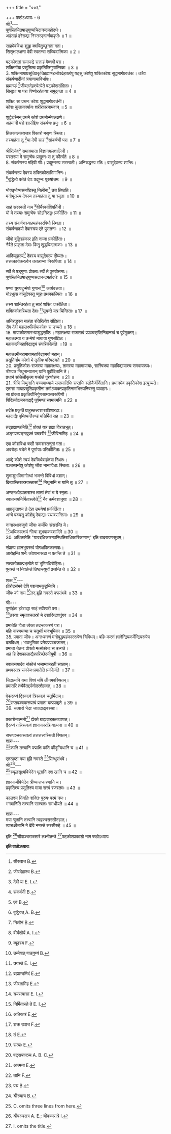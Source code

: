 +++
title = "००६"

+++
षष्ठोऽध्यायः - 6  
श्रीः[^1]---  
पूर्णस्तिमितषाड्‌गुण्यचिदानन्दमहोदधेः।  
अहंताहं हरेराद्या निस्तरङ्गार्णवाकृतेः ॥ 1 ॥  


[^1]: श्रीरुवाच B. 
  
साहमेवंविधा शुद्धा क्वचिदुच्छूनतां गता।  
सिसृक्षालक्षणा देवी स्वतन्त्रा सच्चिदात्मिका ॥ 2 ॥  

षट्‌कोशतां समापद्ये सत्ताहं वैष्णवी परा।  
शक्तिर्माया प्रसूतिश्च प्रकृतिस्रिगुणात्मिका ॥ 3 ॥  
3. शक्तिमायाप्रसूतिप्रकृतिब्रह्माण्डजीवदेहाख्येषु षट्‌सु कोशेषु शक्तिकोशः सुद्धमार्गप्रवर्तकः। तत्रैव संकर्षणादीनां त्रयाणामाविर्भावः।  
ब्रह्माण्डं [^2]जीवलदेहश्चेत्येते षट्‌कोशसंज्ञिताः।  
सिसृक्षा या परा विष्णोरहंतायाः समुद्गता ॥ 4 ॥  


[^2]: जीवदेहाश्च B. 
  
शक्तिः सा प्रथमः कोशः शुद्धमार्गप्रवर्तनी।  
कोशः कुलायपर्यायः शरीरापरनामवान् ॥ 5 ॥  

शुद्धेऽस्मिन् प्रथमे कोशे प्रथमोन्मेषलक्षणे।  
अहंमानी परो ह्यासीद्देवः संकर्षणः प्रभुः ॥ 6 ॥  

तिलकालकवत्तत्र विकारो मसृणः स्थितः।  
तस्याहंता तु [^3]या देवी साहं [^4]सांकर्षणी परा ॥ 7 ॥  


[^3]: देवी या E. I. 
  

[^4]: संकर्षणी B. 
  
श्रीरित्येव[^5] समाख्याता विज्ञानबलशालिनी।  
यस्तस्या मे समुन्मेषः प्रद्युम्नः स तु कीर्त्यते ॥ 8 ॥  
8. संकर्षणस्य महिषी श्रीः। प्रद्युम्नस्य सरस्वती। अनिरुद्धस्य रतिः। वासुदेवस्य शान्तिः।  

[^5]: एवं B. 
  
संकर्षणस्य देवस्य शक्तिकोशाभिमानिनः।  
[^6]बुद्धित्वे वर्तते देवः प्रद्युम्नः पुरुषोत्तमः ॥ 9 ॥  


[^6]: बुद्धिवत् A. B. 
  
भोक्तृभोग्यसमष्टिस्तु निलीना[^7] तत्र तिष्ठति।  
मनोभूतस्य देवस्य तस्याहंता तु या स्मृता ॥ 10 ॥  


[^7]: निलीनं B. 
  
साहं सरस्वती नाम [^8]वीर्यैश्वर्यविवर्तिनी।  
यो मे तस्याः समुन्मेषः सोऽनिरुद्धः प्रकीर्तितः ॥ 11 ॥  


[^8]: वीर्यशौर्य A. I. 
  
तस्य संकर्षणस्याहमहंकारविधौ स्थिता।  
संकर्षणादयो देवास्त्रय एते पुरातनाः ॥ 12 ॥  

जीवो बुद्धिरहंकार इति नाम्ना प्रकीर्तिताः।  
नैवैते प्राकृता देवाः किंतु शुद्धचिदात्मकाः ॥ 13 ॥  

आदिव्यूहस्य[^9] देवस्य वासुदेवस्य दीव्यतः।  
तत्तत्कार्यकरत्वेन तत्तन्नाम्ना निरूपिताः ॥ 14 ॥  


[^9]: व्यूढस्य F. 
  
सर्वे ते षड्‌गुणाः प्रोक्ताः सर्वे ते पुरुषोत्तमाः।  
पूर्णस्तिमितषाड्‌गुण्यसदानन्दमहोदधेः ॥ 15 ॥  

षण्णां युगपदुन्मेषो गुणानां[^10] कार्यवत्तया।  
योऽभूत्स वासुदेवस्तु व्यूहः प्रथमकल्पितः ॥ 16 ॥  


[^10]: उन्मेषात् षाड्‌गुण्यं B. 
  
तस्य शान्तिरहंता तु साहं शक्तिः प्रकीर्तिता।  
शक्तिकोशस्थिता देवाः [^11]सूयन्ते यत्र चिन्तिताः ॥ 17 ॥  


[^11]: त्रयस्ते E. I. 
  
अनिरुद्धस्य याहंता रतिरित्येव संज्ञिता।  
सैव देवी महालक्ष्मीर्मायाकोशः स उच्यते ॥ 18 ॥  
18. मायाकोशमारभ्याशुद्धसृष्टिः। महालक्ष्म्या राजसत्वं प्रपञ्चसृष्टिनिदानत्वं च पूर्वमुक्तम्।  
महालक्ष्म्या य उन्मेषो मायाया गुणसंज्ञितः।  
महाकालीमहाविद्याद्वयं संपरिकीर्त्यते ॥ 19 ॥  

महालक्ष्मीमहामायामहाविद्यामयो महान्।  
प्रसूतिर्नाम कोशो मे तृतीयः परिपठ्यते ॥ 20 ॥  
20. प्रसूतिकोशः राजस्या महालक्ष्म्याः, तामस्या महामायायाः, सात्त्विक्या महाविद्यायाश्च समवायरूपः।  
त्रीण्यत्र मिथुनान्यासन् यानि पूर्वोदितानि ते।  
प्रधानं सलिलीकृत्य यच्छेते पुरुषोत्तमः ॥ 21 ॥  
21. त्रीणि मिथुनानि पञ्चमाध्याये सप्तमादिभिः सप्तभिः श्लोकैर्वर्णितानि। प्रधानमेव प्रकृतिकोश इत्युच्यते। एतासां मायाप्रसूतिप्रकृतीनां तमोऽव्यक्तप्रकृतिनामभिरुपनिषत्सु व्यवहारः।  
सा प्रोक्ता प्रकृतिर्योनिर्गुणसाम्यस्वरूपिणी।  
विरिञ्चोऽजनयद्यद्वै पूर्वमण्डं स्वमात्मनि ॥ 22 ॥  

तदेके प्रकृतिं प्राहुस्तत्त्वशास्रविशारदाः।  
महदाद्यैः पृथिव्यन्तैरण्डं यन्निर्मितं सह ॥ 23 ॥  

तद्ब्रह्माण्डमिति[^12] प्रोक्तं यत्र ब्रह्मा विराडभूत्।  
अङ्गप्रत्यङ्गयुक्तं यच्छरीरं [^13]जीविनामिह ॥ 24 ॥  


[^12]: ब्रह्माण्डमिदं E. 
  

[^13]: जीवतामिह E. 
  
एषा कोशविधा षष्ठी क्रमशस्तनुतां गता।  
अवरोहाः षडेते मे पूर्णायाः परिकीर्तिताः ॥ 25 ॥  

आद्ये कोशे स्वयं देवस्रिधैवाहंतया स्थितः।  
पञ्चस्वन्येषु कोशेषु जीवा नानाविधाः स्थिताः ॥ 26 ॥  

शुभाशुभविभागोत्थां भजन्ते विविधां दशाम्।  
दिव्यास्तिस्रस्रयस्तासां[^14] मिथुनानि च यानि तु ॥ 27 ॥  


[^14]: त्रयस्त्वासां E. I. 
  
अण्डमध्येऽवताराश्च तासां तेषां च ये स्मृताः।  
स्वातन्त्र्यनिर्मितास्त्वेते[^15] नैव कर्मवशानुगाः ॥ 28 ॥  


[^15]: निर्मितास्ते ते E. I. 
  
अप्राकृताश्च ते देहा उभयेषां प्रकीर्तिताः।  
अन्ये पञ्चसु कोशेषु देवाद्याः स्थावरान्तिमाः ॥ 29 ॥  

नानास्थानजुषो जीवाः कर्मभिः संसरन्ति ये।  
[^16]अधिकारक्षयं नीत्वा शुभपाकवशादिमे ॥ 30 ॥  
30. अधिकारेति "यावदधिकारमवस्थितिराधिकारिकाणाम्" इति बादरायणसूत्रम्।  

[^16]: अधिकारं E. 
  
संप्राप्य ज्ञानभूयस्त्वं योगक्षपितकल्मषाः।  
आरोहन्ति शनैः कोशानारूढा न पतन्ति ते ॥ 31 ॥  

सत्यलोकात्प्रभृत्येते यां भूमिमधिरोहिताः।  
पुनस्ते न निवर्तन्ते तिष्ठन्त्यूर्ध्वं व्रजन्ति ते ॥ 32 ॥  

शक्रः[^17]---  
क्षीरोदसंभवे देवि पद्मनाभकुटुम्बिनि।  
जीवः को नाम [^18]तद्‌ ब्रूहि नमस्ते पद्मसंभवे ॥ 33 ॥  


[^17]: शक्र उवाच F. 
  

[^18]: तं E. 
  
श्रीः---  
पूर्णाहंता हरेराद्या साहं सर्वेश्वरी परा।  
[^19]तस्याः स्मृताश्चतस्रो मे दशास्रिदशपुंगव ॥ 34 ॥  


[^19]: सत्याः E. 
  
प्रमातेति विधा त्वेका तदन्तःकरणं परा।  
बहिः करणमन्या च चतुर्थी भावभूमिका ॥ 35 ॥  
35. प्रमाता जीवः। अन्तःकरणं मनोबुद्ध्यहंकाररूपेण त्रिविधम्। बहिः करणं ज्ञानेन्द्रियकर्मेन्द्रियरूपेण दशविधम्। भावभूमिका प्रमेयप्रपञ्चजातम्।  
प्रमाता चेतनः प्रोक्तो मत्संकोचः स उच्यते।  
अहं हि देशकालाद्यैरपरिच्छेदमीयुषी ॥ 36 ॥  

स्वातन्त्र्यादेव संकोचं भजाम्यजहती स्वताम्।  
प्रथमस्तत्र संकोचः प्रमातेति प्रकीर्त्यते ॥ 37 ॥  

चिदात्मनि यथा विश्वं मयि लीनमवस्थितम्।  
प्रमातरि तथैवैतद्दर्पणोदरशैलवत् ॥ 38 ॥  

ऐकरूप्यं द्विरूपत्वं त्रिरूपत्वं चतुर्भिदाम्।  
[^20]सप्तपञ्चकरूपत्वं प्रमाता यत्प्रपद्यते ॥ 39 ॥  
39. चत्वारो भेदाः जाग्रदाद्यवस्थाः।  

[^20]: षट्‌सप्तपञ्च A. B. C. 
  
प्रकाशेनात्मनो[^21] ह्येको ग्राह्यग्राहकतावशात्।  
द्वैरूप्यं तत्त्रिरूपत्वं ज्ञानाकारक्रियात्मना ॥ 40 ॥  


[^21]: आत्मना E. 
  
सप्तपञ्चकरूपत्वं तत्तत्तत्त्वस्थितौ स्थितम्।  
शक्रः---  
[^22]कानि तत्त्वानि पद्माक्षि कति कीदृग्विधानि च ॥ 41 ॥  


[^22]: तानि F. 
  
एतत्पृष्टा मया ब्रूहि नमस्ते [^23]सिन्धुसंभवे।  
श्रीः[^24]---  
[^25]स्थूलसूक्ष्मविभेदेन भूतानि दश खानि च ॥ 42 ॥  


[^23]: पद्म B. 
  

[^24]: श्रीरुवाच B. 
  

[^25]: C. omits three lines from here. 
  
ज्ञानकर्मविभेदेन त्रीण्यन्तःकरणानि च।  
प्रकृतिश्च प्रसूतिश्च माया सत्त्वं रजस्तमः ॥ 43 ॥  

कालश्च नियतिः शक्तिः पुरुषः परमं नभः।  
भगवानिति तत्त्वानि सात्त्वताः समधीयते ॥ 44 ॥  

शक्रः---  
मया श्रुतानि तत्त्वानि त्वद्वक्त्रसरसीरुहात्।  
व्याचक्ष्वैतानि मे देवि नमस्ते सरसीरुहे ॥ 45 ॥  

इति [^26]श्रीपाञ्चरात्रसारे लक्ष्मीतन्त्रे [^27]षट्‌कोशप्रकाशो नाम षष्ठोऽध्यायः  

[^26]: श्रीपञ्चरात्र A. E.; श्रीपञ्चरात्रे I. 
  

[^27]: I. omits the title. 
  
********इति षष्ठोऽध्यायः********